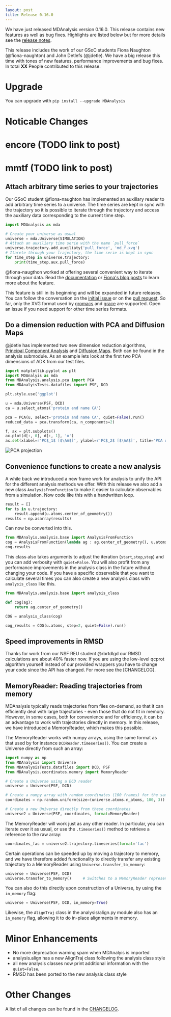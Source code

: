 ```yaml
---
layout: post
title: Release 0.16.0
---
```


We have just released MDAnalysis version 0.16.0. This release contains new
features as well as bug fixes. Highlights are listed below but for more details
see the [release notes](https://github.com/MDanalysis/mdanalysis/wiki/...).

This release includes the work of our GSoC students Fiona Naughton
(@fiona-naughton) and John Detlefs (@jdetle). We have a big release this time
with tones of new features, performance improvements and bug fixes. In total
**XX** People contributed to this release.

# Upgrade

You can upgrade with `pip install --upgrade MDAnalysis`

# Noticable Changes

# encore (TODO link to post)

# mmtf (TODO link to post)

## Attach arbitrary time series to your trajectories

Our GSoC student @fiona-naughton has implemented an auxillary reader to add
arbitrary time series to a universe. The time series are kept in sync with the
trajectory so it is possible to iterate through the trajectory and access the
auxiliary data corresponding to the current time step.

```python
import MDAnalysis as mda

# Create your universe as usual
universe = mda.Universe(SIMULATION)
# Attach an auxiliary time serie with the name `pull_force`
universe.trajectory.add_auxiliaty('pull_force', 'md_f.xvg')
# Itarete through your trajectory, the time serie is kept in sync
for time_step in universe.trajectory:
    print(time_step.aux.pull_force)
```

@fiona-naugthon worked at offering several convenient way to iterate through your
data. Read the [documentation](aux-doc) or [Fiona's blog posts](fiona-blog) to learn more about the feature.

This feature is still in its beginning and will be expanded in future releases. You can
follow the conversation on the [initial issue](issue785) or on the [pull request](pr868).
So far, only the XVG format used by [gromacs] and [grace] are supported. Open an issue
if you need support for other time series formats.

## Do a dimension reduction with PCA and Diffusion Maps

@jdetle has implemented two new dimension reduction algorithms,
[Principal Component Analysis](pca) and [Diffusion Maps](dmaps-paper). Both can
be found in the analysis submodule. As an example lets look at the first two PCA
dimensions of ADK from our test files.

```python
import matplotlib.pyplot as plt
import MDAnalyis as mda
from MDAnalysis.analysis.pca import PCA
from MDAnalyisTests.datafiles import PSF, DCD

plt.style.use('ggplot')

u = mda.Universe(PSF, DCD)
ca = u.select_atoms('protein and name CA')

pca = PCA(u, select='protein and name CA', quiet=False).run()
reduced_data = pca.transform(ca, n_components=2)

f, ax = plt.subplots()
ax.plot(d[:, 0], d[:, 1], 'o')
ax.set(xlabel=r'PC$_1$ [$\AA$]', ylabel=r'PC$_2$ [$\AA$]', title='PCA of ADK')
```

![PCA projection]({{site.images}}pca-release-0.16.png)

## Convenience functions to create a new analysis

A while back we introduced a new frame work for analysis to unify the API for
the different analysis methods we offer. With this release we also add a new
class `AnalysisFromFunction` to make it easier to calculate observables from a
simulation. Now code like this with a handwritten loop.

```python
result = []
for ts in u.trajectory:
    result.append(u.atoms.center_of_geometry())
results = np.asarray(results)
```

Can now be converted into this.

```python
from MDAnalyis.analysis.base import AnalysisFromFunction
cog = AnalysisFromFunction(lambda ag : ag.center_of_geometry(), u.atoms).run()
cog.results
```

This class also takes arguments to adjust the iteration (`start`,`stop`,`step`)
and you can add verbosity with `quiet=False`. You will also profit from any
performance improvements in the analysis class in the future without changing
your code. If you have a specific observable that you want to calculate several
times you can also create a new analysis class with `analysis_class` like this.

```python
from MDAnalyis.analysis.base import analysis_class

def cog(ag):
    return ag.center_of_geometry()

COG = analysis_class(cog)

cog_results = COG(u.atoms, step=2, quiet=False).run()
```

## Speed improvements in RMSD

Thanks for work from our NSF REU student @rbrtdlgd our RMSD calculations are about 40% faster now.
If you are using the low-level qcprot algorithm yourself instead of our provided
wrappers you have to change your code since the API has changed. For more see
the [CHANGELOG].

## MemoryReader: Reading trajectories from memory

MDAnalysis typically reads trajectories from files on-demand, so that it can efficiently deal with large trajectories - even those that do not fit in memory. However, in some cases, both for convenience and for efficiency, it can be an advantage to work with trajectories directly in memory. In this release, we have introduced a MemoryReader, which makes this possible.

The MemoryReader works with numpy arrays, using the same format as that used by for instance `DCDReader.timeseries()`. You can create a Universe directly from such an array:

```python
import numpy as np
from MDAnalysis import Universe
from MDAnalysisTests.datafiles import DCD, PSF
from MDAnalysis.coordinates.memory import MemoryReader

# Create a Universe using a DCD reader
universe = Universe(PSF, DCD)

# Create a numpy array with random coordinates (100 frames) for the same topology
coordinates = np.random.uniform(size=(universe.atoms.n_atoms, 100, 3)).cumsum(0)

# Create a new Universe directly from these coordinates
universe2 = Universe(PSF, coordinates, format=MemoryReader)
```

The MemoryReader will work just as any other reader. In particular, you can iterate over it as usual, or use the `.timeseries()` method to retrieve a reference to the raw array:

```python
coordinates_fac = universe2.trajectory.timeseries(format='fac')
```

Certain operations can be speeded up by moving a trajectory to memory, and we have therefore
added functionality to directly transfer any existing trajectory to a MemoryReader using `Universe.transfer_to_memory`:

```python
universe = Universe(PSF, DCD)
universe.transfer_to_memory()     # Switches to a MemoryReader representation
```

You can also do this directly upon construction of a Universe, by using the `in_memory` flag:

```python
universe = Universe(PSF, DCD, in_memory=True)
```

Likewise, the `AlignTraj` class in the analysis/align.py module also has an `in_memory` flag, allowing it to do in-place alignments in memory.


# Minor Enhancements

- No more deprecation warning spam when MDAnalyis is imported
- analysis.align has a new AlignTraj class following the analysis class style
- all new analysis classes now print additional information with the `quiet=False`.
- RMSD has been ported to the new analysis class style

# Other Changes

A list of all changes can be found in the [CHANGELOG](https://github.com/MDAnalysis/mdanalysis/blob/develop/package/CHANGELOG).

[dmaps-paper]: dx.doi.org/10.1073/pnas.0500334102
[pca]: https://en.wikipedia.org/wiki/Principal_component_analysis
[aux-doc]: http://www.mdanalysis.org/MDAnalysis/documentation_pages/auxiliary/init.html
[fiona-blog]: http://fiona-naughton.github.io/blog/
[isue785]: https://github.com/MDAnalysis/mdanalysis/issues/785
[pr868]: https://github.com/MDAnalysis/mdanalysis/pull/868
[gromacs]: http://www.gromacs.org
[grace]: http://plasma-gate.weizmann.ac.il/Grace/
